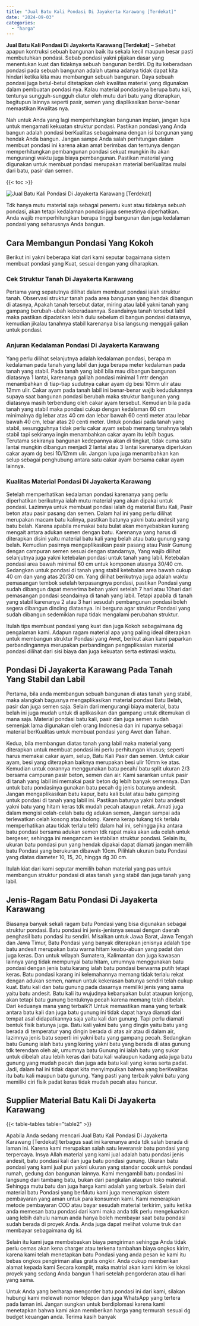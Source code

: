 ```yaml
---
title: "Jual Batu Kali Pondasi Di Jayakerta Karawang [Terdekat]"
date: "2024-09-03"
categories: 
  - "harga"
---
```


**Jual Batu Kali Pondasi Di Jayakerta Karawang \[Terdekat\]** – Sehebat apapun kontruksi sebuah bangunan baik itu sekala kecil maupun besar pasti membutuhkan pondasi. Sebab pondasi yakni pijakan dasar yang menentukan kuat dan tidaknya sebuah bangunan berdiri. Dg itu keberadaan pondasi pada sebuah bangunan adalah utama adanya tidak dapat kita hindari ketika kita mau membangun sebuah bangunan. Daya sebuah pondasi juga betul-betul ditetapkan oleh kwalitas material yang digunakan dalam pembuatan pondasi nya. Kalau material pondasinya berupa batu kali, tentunya sungguh-sungguh diatur oleh mutu dari batu yang diterapkan, begitupun lainnya seperti pasir, semen yang diaplikasikan benar-benar memastikan Kwalitas nya.

Nah untuk Anda yang lagi memperhitungkan bangunan impian, jangan lupa untuk mengamati kekuatan struktur pondasi. Pastikan pondasi yang Anda bangun adalah pondasi berKualitas sebagaimana dengan isi bangunan yang hendak Anda bangun. Jangan sampe Anda salah perhitungan dalam membuat pondasi ini karena akan amat berimbas dan tentunya dengan memperhitungkan pembangunan pondasi sekuat mungkin itu akan mengurangi waktu juga biaya pembangunan. Pastikan material yang digunakan untuk membuat pondasi merupakan material berKualitas mulai dari batu, pasir dan semen.

{{< toc >}}

![Jual Batu Kali Pondasi Di Jayakerta Karawang [Terdekat]](/images/jual-batu-kali-17.png)

Tdk hanya mutu material saja sebagai penentu kuat atau tidaknya sebuah pondasi, akan tetapi kedalaman pondasi juga semestinya diperhatikan. Anda wajib memperhitungkan berapa tinggi bangunan dan juga kedalaman pondasi yang seharusnya Anda bangun.

## Cara Membangun Pondasi Yang Kokoh

Berikut ini yakni beberapa kiat dari kami seputar bagaimana sistem membuat pondasi yang Kuat, sesuai dengan yang diharapkan.

### Cek Struktur Tanah Di Jayakerta Karawang

Pertama yang sepatutnya dilihat dalam membuat pondasi ialah struktur tanah. Observasi struktur tanah pada area bangunan yang hendak dibangun di atasnya, Apakah tanah tersebut datar, miring atau labil yakni tanah yang gampang berubah-ubah keberadaannya. Seandainya tanah tersebut labil maka pastikan dipadatkan lebih dulu sebelum di bangun pondasi diatasnya, kemudian jikalau tanahnya stabil karenanya bisa langsung menggali galian untuk pondasi.

### Anjuran Kedalaman Pondasi Di Jayakerta Karawang

Yang perlu dilihat selanjutnya adalah kedalaman pondasi, berapa m kedalaman pada tanah yang labil dan juga berapa meter kedalaman pada tanah yang stabil. Pada tanah yang labil bila mau dibangun bangunan diatasnya 1 lantai, karenanya galilah pondasi minimal 1 mtr dengan menambahkan di tiap-tiap sudutnya cakar ayam dg besi 10mm ulir atau 12mm ulir. Cakar ayam pada tanah labil ini benar-benar wajib kedudukannya supaya saat bangunan pondasi berubah maka struktur bangunan yang diatasnya masih terbendung oleh cakar ayam tersebut. Kemudian bila pada tanah yang stabil maka pondasi cukup dengan kedalaman 60 cm minimalnya dg lebar atas 40 cm dan lebar bawah 60 centi meter atau lebar bawah 40 cm, lebar atas 20 centi meter. Untuk pondasi pada tanah yang stabil, sesungguhnya tidak perlu cakar ayam sebab memang tanahnya telah stabil tapi sekiranya ingin menambahkan cakar ayam itu lebih bagus. Terutama sekiranya bangunan kedepannya akan di tingkat, tidak cuma satu lantai mungkin dibangun menjadi 2 lantai atau 3 lantai karenanya diperlukan cakar ayam dg besi 10/12mm ulir. Jangan lupa juga menambahkan kan selup sebagai penghubung antara satu cakar ayam bersama cakar ayam lainnya.

### Kualitas Material Pondasi Di Jayakerta Karawang

Setelah memperhatikan kedalaman pondasi karenanya yang perlu diperhatikan berikutnya ialah mutu material yang akan dipakai untuk pondasi. Lazimnya untuk membuat pondasi ialah dg material Batu Kali, Pasir beton atau pasir pasang dan semen. Dalam hal ini yang perlu dilihat merupakan macam batu kalinya, pastikan batunya yakni batu andesit yang batu belah. Karena apabila memakai batu bulat akan menyebabkan kurang mengait antara adukan semen dengan batu. Karenanya yang harus di diterapkan disini yaitu material batu kali yang belah atau batu gunung yang belah. Kemudian pasirnya mengaplikasikan pasir pasang atau Pasir Gunung dengan campuran semen sesuai dengan standarnya, Yang wajib dilihat selanjutnya juga yakni ketebalan pondasi untuk tanah yang labil. Ketebalan pondasi area bawah minimal 60 cm untuk komponen atasnya 30/40 cm. Sedangkan untuk pondasi di tanah yang stabil ketebalan area bawah cukup 40 cm dan yang atas 20/30 cm. Yang dilihat berikutnya juga adalah waktu pemasangan tembok setelah terpasangnya pondasi, pastikan Pondasi yang sudah dibangun dapat menerima beban yakni setelah 7 hari atau 10hari dari pemasangan pondasi seandainya di tanah yang labil. Tetapi apabila di tanah yang stabil karenanya 2 atau 3 hari sesudah pembangunan pondasi boleh segera dibangun dinding diatasnya. Ini berguna agar struktur Pondasi yang sudah dibangun sedemikian rupa tidak mengalami perubahan struktur.

Itulah tips membuat pondasi yang kuat dan juga Kokoh sebagaimana dg pengalaman kami. Adapun ragam material apa yang paling ideal diterapkan untuk membangun struktur Pondasi yang Awet, berikut akan kami paparkan perbandingannya merupakan perbandingan pengaplikasian material pondasi dilihat dari sisi biaya dan juga kekuatan serta estimasi waktu.

## Pondasi Di Jayakerta Karawang Pada Tanah Yang Stabil dan Labil

Pertama, bila anda membangun sebuah bangunan di atas tanah yang stabil, maka alangkah bagusnya mengaplikasikan material pondasi Batu Belah, pasir dan juga semen saja. Selain dari mengurangi biaya material, batu belah ini juga mudah untuk di aplikasikan dan gampang untuk ditemukan di mana saja. Material pondasi batu kali, pasir dan juga semen sudah semenjak lama digunakan oleh orang Indonesia dan ini rupanya sebagai material berKualitas untuk membuat pondasi yang Awet dan Tahan.

Kedua, bila membangun diatas tanah yang labil maka material yang diterapkan untuk membuat pondasi ini perlu perhitungan khusus; seperti harus memakai cakar ayam, selup, Batu Kali Pasir dan semen. Untuk cakar ayam, besi yang diterapkan baiknya merupakan besi ulir 10mm ke atas. Kemudian untuk corannya menggunakan batu pecah/ batu split ukuran 2/3 bersama campuran pasir beton, semen dan air. Kami sarankan untuk pasir di tanah yang labil ini memakai pasir beton dg lebih banyak semennya. Dan untuk batu pondasinya gunakan batu pecah dg jenis batunya andesit. Jangan mengaplikasikan batu kapur, batu kali bulat atau batu gamping untuk pondasi di tanah yang labil ini. Pastikan batunya yakni batu andesit yakni batu yang hitam keras tdk mudah pecah ataupun retak. Amati juga dalam mengisi celah-celah batu dg adukan semen, Jangan sampai ada terlewatkan celah kosong atau bolong. Karena kerap tukang tdk terlalu memperhatikan atau tidak terlalu teliti dalam hal ini, sehingga jika antara batu pondasi bersama adukan semen tdk rapat maka akan ada celah untuk bergeser, sehingga ini mengancam kestabilan struktur pondasi. Selain itu, ukuran batu pondasi pun yang hendak dipakai dapat diamati jangan memilih batu Pondasi yang berukuran dibawah 10cm. Pilihlah ukuran batu Pondasi yang diatas diameter 10, 15, 20, hingga dg 30 cm.

Itulah kiat dari kami seputar memilih bahan material yang pas untuk membangun struktur pondasi di atas tanah yang stabil dan juga tanah yang labil.

## Jenis-Ragam Batu Pondasi Di Jayakerta Karawang

Biasanya banyak sekali ragam batu Pondasi yang bisa digunakan sebagai struktur pondasi. Batu pondasi ini jenis-jenisnya sesuai dengan daerah penghasil batu pondasi itu sendiri. Misalkan untuk Jawa Barat, Jawa Tengah dan Jawa Timur, Batu Pondasi yang banyak diterapkan jenisnya adalah tipe batu andesit merupakan batu warna hitam keabu-abuan yang padat dan juga keras. Dan untuk wilayah Sumatera, Kalimantan dan juga kawasan lainnya yang tidak mempunyai batu hitam, umumnya menggunakan batu pondasi dengan jenis batu karang ialah batu pondasi berwarna putih tetapi keras. Batu pondasi karang ini kelemahannya memang tidak terlalu rekat dengan adukan semen, namun untuk kekerasan batunya sendiri telah cukup kuat. Batu kali dan batu gunung pada dasarnya memiliki jenis yang sama yaitu batu andesit. Batu kali itu wujudnya kebanyakan bulat ataupun lonjong, akan tetapi batu gunung bentuknya pecah karena memang telah dibelah. Dari keduanya mana yang terbaik?! Untuk memastikan mana yang terbaik antara batu kali dan juga batu gunung ini tidak dapat hanya diamati dari tempat asal didapatkannya saja yaitu kali dan gunung. Tapi perlu diamati bentuk fisik batunya juga. Batu kali yakni batu yang dingin yaitu batu yang berada di temperatur yang dingin berada di atas air atau di dalam air, lazimnya jenis batu seperti ini yakni batu yang gampang pecah. Sedangkan batu Gunung ialah batu yang kering yakni batu yang berada di atas gunung tdk terendam oleh air, umumnya batu Gunung ini ialah batu yang sukar untuk dibelah atau lebih keras dari batu kali walaupun kadang ada juga batu gunung yang mudah pecah dan juga ada batu kali yang keras serta padat. Jadi, dalam hal ini tidak dapat kita menyimpulkan bahwa yang berKwalitas itu batu kali maupun batu gunung. Yang pasti yang terbaik yakni batu yang memiliki ciri fisik padat keras tidak mudah pecah atau hancur.

## Supplier Material Batu Kali Di Jayakerta Karawang

{{< table-tables table="table2" >}}

Apabila Anda sedang mencari Jual Batu Kali Pondasi Di Jayakerta Karawang \[Terdekat\] terbagus saat ini karenanya anda tdk salah berada di laman ini. Karena kami merupakan salah satu leveransir batu pondasi yang terpercaya. Insya Allah material yang kami jual adalah batu pondasi jenis andesit, batu pondasi kali dan juga batu pondasi gunung. Ukuran batu pondasi yang kami jual pun yakni ukuran yang standar cocok untuk pondasi rumah, gedung dan bangunan lainnya. Kami mengambil batu pondasi ini langsung dari tambang batu, bukan dari pangkalan ataupun toko material. Sehingga mutu batu dan juga harga kami adalah yang terbaik. Selain dari material batu Pondasi yang berMutu kami juga menerapkan sistem pembayaran yang aman untuk para konsumen kami. Kami menerapkan metode pembayaran COD atau bayar sesudah material terkirim, yaitu ketika anda memesan batu pondasi dari kami maka anda tdk perlu mengeluarkan uang lebih dahulu namun anda hanya boleh membayar saat batu pondasi sudah berada di proyek Anda. Anda juga dapat melihat volume truk dan membayar sebagaimana dg isi.

Selain itu kami juga membebaskan biaya pengiriman sehingga Anda tidak perlu cemas akan kena charger atau terkena tambahan biaya ongkos kirim, karena kami telah menetapkan batu Pondasi yang anda pesan ke kami itu bebas ongkos pengiriman alias gratis ongkir. Anda cukup memberikan alamat kepada kami Secara komplit, maka matrial akan kami kirim ke lokasi proyek yang sedang Anda bangun 1 hari setelah pengorderan atau di hari yang sama.

Untuk Anda yang berharap mengorder batu pondasi ini dari kami, silakan hubungi kami melewati nomor telepon dan juga WhatsApp yang tertera pada laman ini. Jangan sungkan untuk berdiplomasi karena kami menetapkan bahwa kami akan memberikan harga yang termurah sesuai dg budget keuangan anda. Terima kasih banyak
